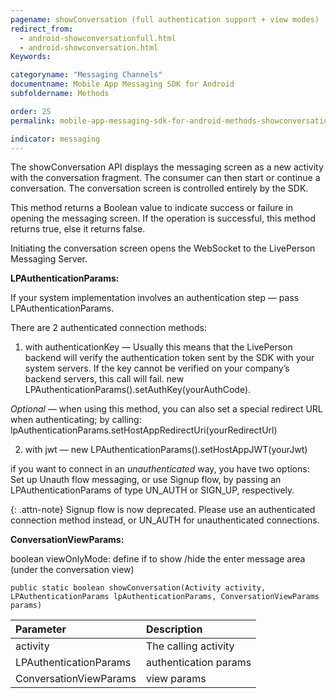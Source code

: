 ```yaml
---
pagename: showConversation (full authentication support + view modes)
redirect_from:
  - android-showconversationfull.html
  - android-showconversation.html
Keywords:

categoryname: "Messaging Channels"
documentname: Mobile App Messaging SDK for Android
subfoldername: Methods

order: 25
permalink: mobile-app-messaging-sdk-for-android-methods-showconversation-(full-authentication-support-+-view-modes).html

indicator: messaging
---
```


The showConversation API displays the messaging screen as a new activity with the conversation fragment. The consumer can then start or continue a conversation. The conversation screen is controlled entirely by the SDK.

This method returns a Boolean value to indicate success or failure in opening the messaging screen. If the operation is successful, this method returns true, else it returns false.

Initiating the conversation screen opens the WebSocket to the LivePerson Messaging Server.

**LPAuthenticationParams:**

If your system implementation involves an authentication step — pass LPAuthenticationParams.

There are 2 authenticated connection methods:

 1. with authenticationKey — Usually this means that the LivePerson backend will verify the authentication token sent by the SDK with your system servers. If the key cannot be verified on your company’s backend servers, this call will fail.
  new LPAuthenticationParams().setAuthKey(yourAuthCode).

_Optional_ — when using this method, you can also set a special redirect URL when authenticating; by calling: lpAuthenticationParams.setHostAppRedirectUri(yourRedirectUrl)

 2. with jwt — new LPAuthenticationParams().setHostAppJWT(yourJwt)

if you want to connect in an *unauthenticated* way, you have two options: Set up Unauth flow messaging, or use Signup flow, by passing an LPAuthenticationParams of type UN_AUTH or SIGN_UP, respectively.

{: .attn-note}
Signup flow is now deprecated. Please use an authenticated connection method instead, or UN_AUTH for unauthenticated connections. 

**ConversationViewParams:**

boolean viewOnlyMode: define if to show /hide the enter message area (under the conversation view)

`public static boolean showConversation(Activity activity, LPAuthenticationParams lpAuthenticationParams, ConversationViewParams params‎)`

| Parameter | Description |
| :--- | :--- |
| activity | The calling activity |
| LPAuthenticationParams | authentication params |
| ConversationViewParams | view params |
